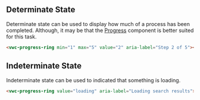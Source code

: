 ## Determinate State

Determinate state can be used to display how much of a process has been completed. Although, it may be that the [Progress](/components/progress/) component is better suited for this task.

```html preview
<vwc-progress-ring min="1" max="5" value="2" aria-label="Step 2 of 5"></vwc-progress-ring>
```

## Indeterminate State

Indeterminate state can be used to indicated that something is loading.

```html preview
<vwc-progress-ring value="loading" aria-label="Loading search results"></vwc-progress-ring>
```
